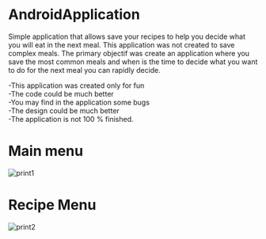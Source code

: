 # AndroidApplication
Simple application that allows save your recipes to help you decide what you will eat in the next meal.
This application was not created to save complex meals. The primary objectif was create an application where you save the most
common meals and when is the time to decide what you want to do for the next meal you can rapidly decide. 


-This application was created only for fun <br />
-The code could be much better <br />
-You may find in the application some bugs <br />
-The design could be much better <br />
-The application is not 100 % finished.

# Main menu
![print1](https://cloud.githubusercontent.com/assets/11279139/18603699/dc458c0e-7c6b-11e6-98a7-3b1f5507ffa0.png)
# Recipe Menu
![print2](https://cloud.githubusercontent.com/assets/11279139/18603709/f317226c-7c6b-11e6-8f86-bcd294a28b1a.png)
